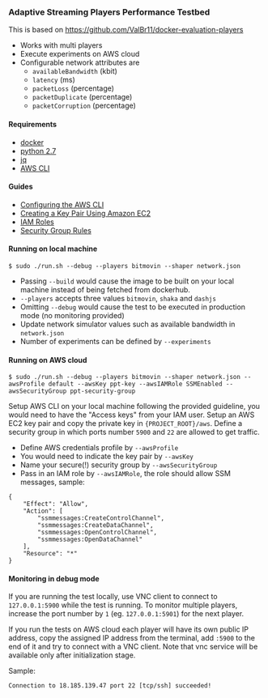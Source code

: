 ### Adaptive Streaming Players Performance Testbed
This is based on https://github.com/ValBr11/docker-evaluation-players
- Works with multi players
- Execute experiments on AWS cloud 
- Configurable network attributes are
    - `availableBandwidth` (kbit)
    - `latency` (ms)
    - `packetLoss` (percentage)
    - `packetDuplicate` (percentage)
    - `packetCorruption` (percentage)
 
#### Requirements
- [docker](https://docs.docker.com/install/)
- [python 2.7](https://www.python.org/downloads/)
- [jq](https://stedolan.github.io/jq)
- [AWS CLI](https://docs.aws.amazon.com/cli/latest/userguide/cli-chap-install.html)

#### Guides
- [Configuring the AWS CLI](https://docs.aws.amazon.com/cli/latest/userguide/cli-chap-configure.html)
- [Creating a Key Pair Using Amazon EC2](https://docs.aws.amazon.com/AWSEC2/latest/UserGuide/ec2-key-pairs.html#having-ec2-create-your-key-pair)
- [IAM Roles](https://docs.aws.amazon.com/AWSEC2/latest/UserGuide/iam-roles-for-amazon-ec2.html)
- [Security Group Rules](https://docs.aws.amazon.com/AWSEC2/latest/UserGuide/security-group-rules-reference.html)

#### Running on local machine
```
$ sudo ./run.sh --debug --players bitmovin --shaper network.json
```
- Passing `--build` would cause the image to be built on your local machine instead of being fetched from dockerhub.
- `--players` accepts three values `bitmovin`, `shaka` and `dashjs`
- Omitting `--debug` would cause the test to be executed in production mode (no monitoring provided)
- Update network simulator values such as available bandwidth in `network.json`
- Number of experiments can be defined by `--experiments`

#### Running on AWS cloud
```
$ sudo ./run.sh --debug --players bitmovin --shaper network.json --awsProfile default --awsKey ppt-key --awsIAMRole SSMEnabled --awsSecurityGroup ppt-security-group
```
Setup AWS CLI on your local machine following the provided guideline, you would need to have the "Access keys" from your
IAM user.
Setup an AWS EC2 key pair and copy the private key in `{PROJECT_ROOT}/aws`.
Define a security group in which ports number `5900` and `22` are allowed to get traffic. 
- Define AWS credentials profile by `--awsProfile`
- You would need to indicate the key pair by `--awsKey` 
- Name your secure(!) security group by `--awsSecurityGroup`
- Pass in an IAM role by `--awsIAMRole`, the role should allow SSM messages, sample:
```
{
    "Effect": "Allow",
    "Action": [
        "ssmmessages:CreateControlChannel",
        "ssmmessages:CreateDataChannel",
        "ssmmessages:OpenControlChannel",
        "ssmmessages:OpenDataChannel"
    ],
    "Resource": "*"
}
``` 

#### Monitoring in debug mode

If you are running the test locally, use VNC client to connect to `127.0.0.1:5900` while the test is running.
To monitor multiple players, increase the port number by `1` (eg. `127.0.0.1:5901`) for the next player. 

If you run the tests on AWS cloud each player will have its own public IP address, 
copy the assigned IP address from the terminal, add `:5900` to the end of it
and try to connect with a VNC client.
Note that vnc service will be available only after initialization stage.

Sample: 
```
Connection to 18.185.139.47 port 22 [tcp/ssh] succeeded!
```
